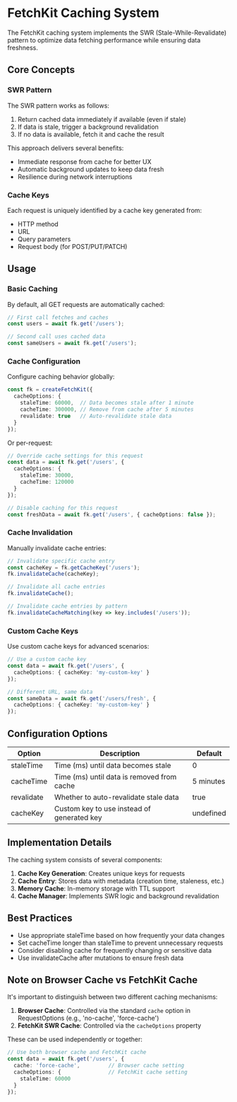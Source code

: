 # FetchKit Caching System

The FetchKit caching system implements the SWR (Stale-While-Revalidate) pattern to optimize data fetching performance while ensuring data freshness.

## Core Concepts

### SWR Pattern

The SWR pattern works as follows:

1. Return cached data immediately if available (even if stale)
2. If data is stale, trigger a background revalidation
3. If no data is available, fetch it and cache the result

This approach delivers several benefits:
- Immediate response from cache for better UX
- Automatic background updates to keep data fresh
- Resilience during network interruptions

### Cache Keys

Each request is uniquely identified by a cache key generated from:
- HTTP method
- URL
- Query parameters
- Request body (for POST/PUT/PATCH)

## Usage

### Basic Caching

By default, all GET requests are automatically cached:

```typescript
// First call fetches and caches
const users = await fk.get('/users');

// Second call uses cached data
const sameUsers = await fk.get('/users');
```

### Cache Configuration

Configure caching behavior globally:

```typescript
const fk = createFetchKit({
  cacheOptions: {
    staleTime: 60000,  // Data becomes stale after 1 minute
    cacheTime: 300000, // Remove from cache after 5 minutes
    revalidate: true   // Auto-revalidate stale data
  }
});
```

Or per-request:

```typescript
// Override cache settings for this request
const data = await fk.get('/users', {
  cacheOptions: {
    staleTime: 30000,
    cacheTime: 120000
  }
});

// Disable caching for this request
const freshData = await fk.get('/users', { cacheOptions: false });
```

### Cache Invalidation

Manually invalidate cache entries:

```typescript
// Invalidate specific cache entry
const cacheKey = fk.getCacheKey('/users');
fk.invalidateCache(cacheKey);

// Invalidate all cache entries
fk.invalidateCache();

// Invalidate cache entries by pattern
fk.invalidateCacheMatching(key => key.includes('/users'));
```

### Custom Cache Keys

Use custom cache keys for advanced scenarios:

```typescript
// Use a custom cache key
const data = await fk.get('/users', {
  cacheOptions: { cacheKey: 'my-custom-key' }
});

// Different URL, same data
const sameData = await fk.get('/users/fresh', {
  cacheOptions: { cacheKey: 'my-custom-key' }
});
```

## Configuration Options

| Option     | Description                                     | Default   |
|------------|-------------------------------------------------|-----------|
| staleTime  | Time (ms) until data becomes stale              | 0         |
| cacheTime  | Time (ms) until data is removed from cache      | 5 minutes |
| revalidate | Whether to auto-revalidate stale data           | true      |
| cacheKey   | Custom key to use instead of generated key      | undefined |

## Implementation Details

The caching system consists of several components:

1. **Cache Key Generation**: Creates unique keys for requests
2. **Cache Entry**: Stores data with metadata (creation time, staleness, etc.)
3. **Memory Cache**: In-memory storage with TTL support
4. **Cache Manager**: Implements SWR logic and background revalidation

## Best Practices

- Use appropriate staleTime based on how frequently your data changes
- Set cacheTime longer than staleTime to prevent unnecessary requests
- Consider disabling cache for frequently changing or sensitive data
- Use invalidateCache after mutations to ensure fresh data

## Note on Browser Cache vs FetchKit Cache

It's important to distinguish between two different caching mechanisms:

1. **Browser Cache**: Controlled via the standard `cache` option in RequestOptions (e.g., 'no-cache', 'force-cache')
2. **FetchKit SWR Cache**: Controlled via the `cacheOptions` property

These can be used independently or together:

```typescript
// Use both browser cache and FetchKit cache
const data = await fk.get('/users', {
  cache: 'force-cache',         // Browser cache setting
  cacheOptions: {               // FetchKit cache setting
    staleTime: 60000
  }
});
```
